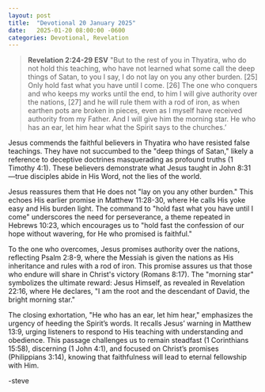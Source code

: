 ```yaml
---
layout: post
title:  "Devotional 20 January 2025"
date:   2025-01-20 08:00:00 -0600
categories: Devotional, Revelation
---
```


>**Revelation 2:24-29 ESV**
>"But to the rest of you in Thyatira, who do not hold this teaching, who have not learned what some call the deep things of Satan, to you I say, I do not lay on you any other burden. [25] Only hold fast what you have until I come. [26] The one who conquers and who keeps my works until the end, to him I will give authority over the nations, [27] and he will rule them with a rod of iron, as when earthen pots are broken in pieces, even as I myself have received authority from my Father. And I will give him the morning star. He who has an ear, let him hear what the Spirit says to the churches.’

Jesus commends the faithful believers in Thyatira who have resisted false teachings. They have not succumbed to the "deep things of Satan," likely a reference to deceptive doctrines masquerading as profound truths (1 Timothy 4:1). These believers demonstrate what Jesus taught in John 8:31—true disciples abide in His Word, not the lies of the world.

Jesus reassures them that He does not "lay on you any other burden." This echoes His earlier promise in Matthew 11:28-30, where He calls His yoke easy and His burden light. The command to "hold fast what you have until I come" underscores the need for perseverance, a theme repeated in Hebrews 10:23, which encourages us to "hold fast the confession of our hope without wavering, for He who promised is faithful."

To the one who overcomes, Jesus promises authority over the nations, reflecting Psalm 2:8-9, where the Messiah is given the nations as His inheritance and rules with a rod of iron. This promise assures us that those who endure will share in Christ's victory (Romans 8:17). The "morning star" symbolizes the ultimate reward: Jesus Himself, as revealed in Revelation 22:16, where He declares, "I am the root and the descendant of David, the bright morning star."

The closing exhortation, "He who has an ear, let him hear," emphasizes the urgency of heeding the Spirit’s words. It recalls Jesus’ warning in Matthew 13:9, urging listeners to respond to His teaching with understanding and obedience. This passage challenges us to remain steadfast (1 Corinthians 15:58), discerning (1 John 4:1), and focused on Christ’s promises (Philippians 3:14), knowing that faithfulness will lead to eternal fellowship with Him. 

-steve


<script src="https://www.biblegateway.com/public/link-to-us/tooltips/bglinks.js" type="text/javascript"></script>
<script type="text/javascript">
BGLinks.version = "ESV";
BGLinks.linkVerses();
</script>